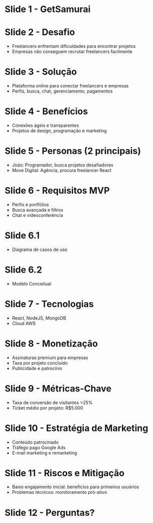 # Slide 1 - GetSamurai

# Slide 2 - Desafio
- Freelancers enfrentam dificuldades para encontrar projetos
- Empresas não conseguem recrutar freelancers facilmente

# Slide 3 - Solução
- Plataforma online para conectar freelancers e empresas
- Perfis, busca, chat, gerenciamento, pagamentos

# Slide 4 - Benefícios
- Conexões ágeis e transparentes
- Projetos de design, programação e marketing

# Slide 5 - Personas (2 principais)
- João: Programador, busca projetos desafiadores
- Move Digital: Agência, procura freelancer React

# Slide 6 - Requisitos MVP
- Perfis e portfólios
- Busca avançada e filtros
- Chat e videoconferência

# Slide 6.1 
- Diagrama de casos de uso

# Slide 6.2
- Modelo Conceitual

# Slide 7 - Tecnologias
- React, NodeJS, MongoDB
- Cloud AWS

# Slide 8 - Monetização
- Assinaturas premium para empresas
- Taxa por projeto concluído
- Publicidade e patrocínio

# Slide 9 - Métricas-Chave
- Taxa de conversão de visitantes >25%
- Ticket médio por projeto: R$5.000

# Slide 10 - Estratégia de Marketing
- Conteúdo patrocinado
- Tráfego pago Google Ads
- E-mail marketing e remarketing

# Slide 11 - Riscos e Mitigação
- Baixo engajamento inicial: benefícios para primeiros usuários
- Problemas técnicos: monitoramento pró-ativo

# Slide 12 - Perguntas? 
